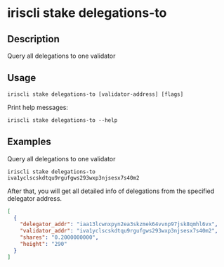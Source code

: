 # iriscli stake delegations-to

## Description

Query all delegations to one validator

## Usage

```
iriscli stake delegations-to [validator-address] [flags]
```
Print help messages:
```
iriscli stake delegations-to --help
```

## Examples

Query all delegations to one validator
```
iriscli stake delegations-to iva1yclscskdtqu9rgufgws293wxp3njsesx7s40m2
```

After that, you will get all detailed info of delegations from the specified delegator address.

```json
[
  {
    "delegator_addr": "iaa13lcwnxpyn2ea3skzmek64vvnp97jsk8qmhl6vx",
    "validator_addr": "iva1yclscskdtqu9rgufgws293wxp3njsesx7s40m2",
    "shares": "0.2000000000",
    "height": "290"
  }
]
```

